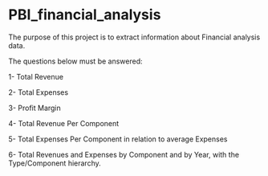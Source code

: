 # PBI_financial_analysis

The purpose of this project is to extract information about Financial analysis data.

The questions below must be answered:

1- Total Revenue

2- Total Expenses

3- Profit Margin

4- Total Revenue Per Component

5- Total Expenses Per Component in relation to average Expenses

6- Total Revenues and Expenses by Component and by Year, with the Type/Component hierarchy.
